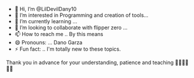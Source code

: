 - 👋 Hi, I’m @LilDevilDany10
- 👀 I’m interested in Programming and creation of tools...
- 🌱 I’m currently learning ...
- 💞️ I’m looking to collaborate with flipper zero ...
- 📫 How to reach me .. By this means
- 😄 Pronouns: ... Dano Garza 
- ⚡ Fun fact: .. I'm totally new to these topics.
<!---
LilDevilDany10/LilDevilDany10 is a ✨ special ✨ repository because its `README.md` (this file) appears on your GitHub profile.
You can click the Preview link to take a look at your changes.
--->
Thank you in advance for your understanding, patience and teaching 🙏🏻🫵🏻💪🏻
